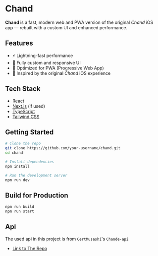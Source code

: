 # Chand

**Chand** is a fast, modern web and PWA version of the original _Chand_ iOS app — rebuilt with a custom UI and enhanced performance.

## Features

- ⚡️ Lightning-fast performance
- 🎨 Fully custom and responsive UI
- 📱 Optimized for PWA (Progressive Web App)
- 🌙 Inspired by the original _Chand_ iOS experience

## Tech Stack

- [React](https://reactjs.org/)
- [Next.js](https://nextjs.org/) (if used)
- [TypeScript](https://www.typescriptlang.org/)
- [Tailwind CSS](https://tailwindcss.com/)

## Getting Started

```bash
# Clone the repo
git clone https://github.com/your-username/chand.git
cd chand

# Install dependencies
npm install

# Run the development server
npm run dev
```

## Build for Production

```bash
npm run build
npm run start
```

## Api

The used api in this project is from `CertMusashi`'s `Chande-api`

- [Link to The Repo](https://github.com/CertMusashi/Chande-api)
